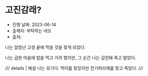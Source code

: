 # 고진감래?

- 진행 날짜: 2023-06-14
- 출제자: 부탁하는 네오
- 출처:

나는 엄청난 고생 끝에 먹을 것을 찾게 되었다.

나는 급한 마음에 밥을 먹고 가려 했지만, 그 순간 나는 감전돼 죽고 말았다.

/// details | 해설
나는 모기다. 먹이를 찾았지만 전기파리채를 맞고 죽었다.
///
